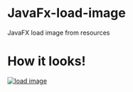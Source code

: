 # JavaFx-load-image
JavaFX load image  from resources


# How it looks!
[![load image][1]][1]


  [1]: https://i.stack.imgur.com/fEW2A.png
